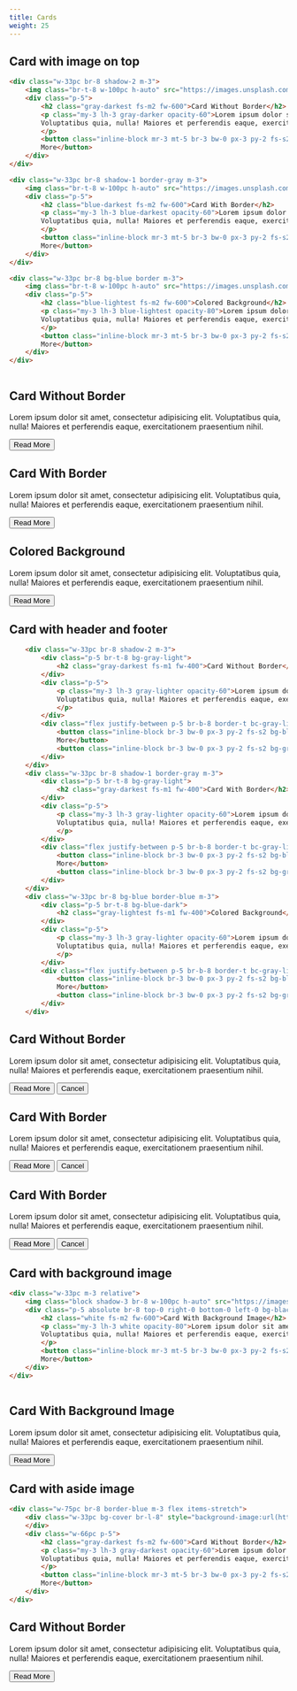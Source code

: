 ```yaml
---
title: Cards
weight: 25
---
```


## Card with image on top

```html
<div class="w-33pc br-8 shadow-2 m-3">
    <img class="br-t-8 w-100pc h-auto" src="https://images.unsplash.com/photo-1568960901097-6df09601f134?auto=format&amp;fit=crop&amp;w=800&amp;q=60" alt="" srcset="">
    <div class="p-5">
        <h2 class="gray-darkest fs-m2 fw-600">Card Without Border</h2>
        <p class="my-3 lh-3 gray-darker opacity-60">Lorem ipsum dolor sit amet, consectetur adipisicing elit.
        Voluptatibus quia, nulla! Maiores et perferendis eaque, exercitationem praesentium nihil.
        </p>
        <button class="inline-block mr-3 mt-5 br-3 bw-0 px-3 py-2 fs-s2 bg-gray-lighter pointer hover-bg-gray-light">Read
        More</button>
    </div>
</div>

<div class="w-33pc br-8 shadow-1 border-gray m-3">
    <img class="br-t-8 w-100pc h-auto" src="https://images.unsplash.com/photo-1568960901097-6df09601f134?auto=format&amp;fit=crop&amp;w=800&amp;q=60" alt="" srcset="">
    <div class="p-5">
        <h2 class="blue-darkest fs-m2 fw-600">Card With Border</h2>
        <p class="my-3 lh-3 blue-darkest opacity-60">Lorem ipsum dolor sit amet, consectetur adipisicing elit.
        Voluptatibus quia, nulla! Maiores et perferendis eaque, exercitationem praesentium nihil.
        </p>
        <button class="inline-block mr-3 mt-5 br-3 bw-0 px-3 py-2 fs-s2 bg-gray-lighter pointer hover-bg-gray-light">Read
        More</button>
    </div>
</div>

<div class="w-33pc br-8 bg-blue border m-3">
    <img class="br-t-8 w-100pc h-auto" src="https://images.unsplash.com/photo-1568960901097-6df09601f134?auto=format&amp;fit=crop&amp;w=800&amp;q=60" alt="" srcset="">
    <div class="p-5">
        <h2 class="blue-lightest fs-m2 fw-600">Colored Background</h2>
        <p class="my-3 lh-3 blue-lightest opacity-80">Lorem ipsum dolor sit amet, consectetur adipisicing elit.
        Voluptatibus quia, nulla! Maiores et perferendis eaque, exercitationem praesentium nihil.
        </p>
        <button class="inline-block mr-3 mt-5 br-3 bw-0 px-3 py-2 fs-s2 bg-gray-lighter pointer hover-bg-gray-light">Read
        More</button>
    </div>
</div>
```

<div class="flex justify-around">
    <div class="w-33pc br-8 shadow-2 m-3">
        <img class="br-t-8 w-100pc h-auto" src="https://images.unsplash.com/photo-1568960901097-6df09601f134?auto=format&amp;fit=crop&amp;w=800&amp;q=60" alt="" srcset="">
        <div class="p-5">
            <h2 class="gray-darkest fs-m2 fw-600">Card Without Border</h2>
            <p class="my-3 lh-3 gray-darker opacity-60">Lorem ipsum dolor sit amet, consectetur adipisicing elit.
            Voluptatibus quia, nulla! Maiores et perferendis eaque, exercitationem praesentium nihil.
            </p>
            <button class="inline-block mr-3 mt-5 br-3 bw-0 px-3 py-2 fs-s2 bg-gray-lighter pointer hover-bg-gray-light">Read
            More</button>
        </div>
    </div>
    <div class="w-33pc br-8 shadow-1 border-gray m-3">
        <img class="br-t-8 w-100pc h-auto" src="https://images.unsplash.com/photo-1568960901097-6df09601f134?auto=format&amp;fit=crop&amp;w=800&amp;q=60" alt="" srcset="">
        <div class="p-5">
            <h2 class="blue-darkest fs-m2 fw-600">Card With Border</h2>
            <p class="my-3 lh-3 blue-darkest opacity-60">Lorem ipsum dolor sit amet, consectetur adipisicing elit.
            Voluptatibus quia, nulla! Maiores et perferendis eaque, exercitationem praesentium nihil.
            </p>
            <button class="inline-block mr-3 mt-5 br-3 bw-0 px-3 py-2 fs-s2 bg-gray-lighter pointer hover-bg-gray-light">Read
            More</button>
        </div>
    </div>
    <div class="w-33pc br-8 bg-blue border m-3">
        <img class="br-t-8 w-100pc h-auto" src="https://images.unsplash.com/photo-1568960901097-6df09601f134?auto=format&amp;fit=crop&amp;w=800&amp;q=60" alt="" srcset="">
        <div class="p-5">
            <h2 class="blue-lightest fs-m2 fw-600">Colored Background</h2>
            <p class="my-3 lh-3 blue-lightest opacity-80">Lorem ipsum dolor sit amet, consectetur adipisicing elit.
            Voluptatibus quia, nulla! Maiores et perferendis eaque, exercitationem praesentium nihil.
            </p>
            <button class="inline-block mr-3 mt-5 br-3 bw-0 px-3 py-2 fs-s2 bg-gray-lighter pointer hover-bg-gray-light">Read
            More</button>
        </div>
    </div>
</div>

## Card with header and footer

```html
    <div class="w-33pc br-8 shadow-2 m-3">
        <div class="p-5 br-t-8 bg-gray-light">
            <h2 class="gray-darkest fs-m1 fw-400">Card Without Border</h2>
        </div>
        <div class="p-5">
            <p class="my-3 lh-3 gray-lighter opacity-60">Lorem ipsum dolor sit amet, consectetur adipisicing elit.
            Voluptatibus quia, nulla! Maiores et perferendis eaque, exercitationem praesentium nihil.
            </p>
        </div>
        <div class="flex justify-between p-5 br-b-8 border-t bc-gray-light">
            <button class="inline-block br-3 bw-0 px-3 py-2 fs-s2 bg-blue-darker white pointer hover-opacity-80">Read
            More</button>
            <button class="inline-block br-3 bw-0 px-3 py-2 fs-s2 bg-gray-lighter black pointer hover-opacity-80">Cancel</button>
        </div>
    </div>
    <div class="w-33pc br-8 shadow-1 border-gray m-3">
        <div class="p-5 br-t-8 bg-gray-light">
            <h2 class="gray-darkest fs-m1 fw-400">Card With Border</h2>
        </div>
        <div class="p-5">
            <p class="my-3 lh-3 gray-lighter opacity-60">Lorem ipsum dolor sit amet, consectetur adipisicing elit.
            Voluptatibus quia, nulla! Maiores et perferendis eaque, exercitationem praesentium nihil.
            </p>
        </div>
        <div class="flex justify-between p-5 br-b-8 border-t bc-gray-light">
            <button class="inline-block br-3 bw-0 px-3 py-2 fs-s2 bg-blue-darker white pointer hover-opacity-80">Read
            More</button>
            <button class="inline-block br-3 bw-0 px-3 py-2 fs-s2 bg-gray-lighter black pointer hover-opacity-80">Cancel</button>
        </div>
    </div>
    <div class="w-33pc br-8 bg-blue border-blue m-3">
        <div class="p-5 br-t-8 bg-blue-dark">
            <h2 class="gray-lightest fs-m1 fw-400">Colored Background</h2>
        </div>
        <div class="p-5">
            <p class="my-3 lh-3 gray-lighter opacity-60">Lorem ipsum dolor sit amet, consectetur adipisicing elit.
            Voluptatibus quia, nulla! Maiores et perferendis eaque, exercitationem praesentium nihil.
            </p>
        </div>
        <div class="flex justify-between p-5 br-b-8 border-t bc-gray-light">
            <button class="inline-block br-3 bw-0 px-3 py-2 fs-s2 bg-blue-darker white pointer hover-opacity-80">Read
            More</button>
            <button class="inline-block br-3 bw-0 px-3 py-2 fs-s2 bg-gray-lighter black pointer hover-opacity-80">Cancel</button>
        </div>
    </div>
```

<div class="flex justify-around">
    <div class="w-33pc br-8 border m-3">
        <div class="p-5 br-t-8 bg-gray-lighter">
            <h2 class="gray-darkest fs-m1 fw-400">Card Without Border</h2>
        </div>
        <div class="p-5">
            <p class="lh-3 gray-darker opacity-60">Lorem ipsum dolor sit amet, consectetur adipisicing elit.
            Voluptatibus quia, nulla! Maiores et perferendis eaque, exercitationem praesentium nihil.
            </p>
        </div>
        <div class="flex justify-between p-5 br-b-8 bg-gray-lighter">
            <button class="inline-block br-3 bw-0 px-3 py-2 fs-s2 bg-blue white pointer hover-opacity-80">Read More</button>
            <button class="inline-block br-3 bw-0 px-3 py-2 fs-s2 bg-white black pointer hover-opacity-80">Cancel</button>
        </div>
    </div>
    <div class="w-33pc br-8 border m-3">
        <div class="p-5 br-t-8 border-b">
            <h2 class="blue-darkest fs-m1 fw-400">Card With Border</h2>
        </div>
        <div class="p-5">
            <p class="lh-3 blue-darkest opacity-60">Lorem ipsum dolor sit amet, consectetur adipisicing elit.
            Voluptatibus quia, nulla! Maiores et perferendis eaque, exercitationem praesentium nihil.
            </p>
        </div>
        <div class="flex justify-between p-5 br-b-8 border-t">
            <button class="inline-block br-3 bw-0 px-3 py-2 fs-s2 bg-blue white pointer hover-opacity-80">Read More</button>
            <button class="inline-block br-3 bw-0 px-3 py-2 fs-s2 bg-gray-lighter black pointer hover-opacity-80">Cancel</button>
        </div>
    </div>
    <div class="w-33pc br-8 bg-blue m-3">
        <div class="p-5 br-t-8 border-b bc-blue-darkest bg-blue-darker">
            <h2 class="white fs-m1 fw-400">Card With Border</h2>
        </div>
        <div class="p-5">
            <p class="lh-3 blue-lightest opacity-80">Lorem ipsum dolor sit amet, consectetur adipisicing elit.
            Voluptatibus quia, nulla! Maiores et perferendis eaque, exercitationem praesentium nihil.
            </p>
        </div>
        <div class="flex justify-between p-5 br-b-8 border-t bc-blue-darker">
            <button class="inline-block br-3 bw-0 px-3 py-2 fs-s2 bg-blue-darker white pointer hover-opacity-80">Read More</button>
            <button class="inline-block br-3 bw-0 px-3 py-2 fs-s2 bg-gray-lighter black pointer hover-opacity-80">Cancel</button>
        </div>
    </div>
</div>

## Card with background image

```html
<div class="w-33pc m-3 relative">
    <img class="block shadow-3 br-8 w-100pc h-auto" src="https://images.unsplash.com/photo-1568960901097-6df09601f134?auto=format&amp;fit=crop&amp;w=800&amp;q=60" alt="" srcset="">
    <div class="p-5 absolute br-8 top-0 right-0 bottom-0 left-0 bg-black-50">
        <h2 class="white fs-m2 fw-600">Card With Background Image</h2>
        <p class="my-3 lh-3 white opacity-80">Lorem ipsum dolor sit amet, consectetur adipisicing elit.
        Voluptatibus quia, nulla! Maiores et perferendis eaque, exercitationem praesentium nihil.
        </p>
        <button class="inline-block mr-3 mt-5 br-3 bw-0 px-3 py-2 fs-s2 bg-gray-lighter black pointer hover-bg-gray-light">Read
        More</button>
    </div>
</div>
```

<div clall="inline-flex justify-around items-start">
    <div class="w-33pc m-3 relative">
        <img class="block shadow-3 br-8 w-100pc h-auto" src="https://images.unsplash.com/photo-1568960901097-6df09601f134?auto=format&amp;fit=crop&amp;w=800&amp;q=60" alt="" srcset="">
        <div class="p-5 absolute br-8 top-0 right-0 bottom-0 left-0 bg-black-50">
            <h2 class="white fs-m2 fw-600">Card With Background Image</h2>
            <p class="my-3 lh-3 white opacity-80">Lorem ipsum dolor sit amet, consectetur adipisicing elit.
            Voluptatibus quia, nulla! Maiores et perferendis eaque, exercitationem praesentium nihil.
            </p>
            <button class="inline-block mr-3 mt-5 br-3 bw-0 px-3 py-2 fs-s2 bg-gray-lighter black pointer hover-bg-gray-light">Read
        More</button>
        </div>
    </div>
</div>

## Card with aside image

```html
<div class="w-75pc br-8 border-blue m-3 flex items-stretch">
    <div class="w-33pc bg-cover br-l-8" style="background-image:url(https://images.unsplash.com/photo-1568960901097-6df09601f134?auto=format&amp;fit=crop&amp;w=800&amp;q=60);">
    </div>
    <div class="w-66pc p-5">
        <h2 class="gray-darkest fs-m2 fw-600">Card Without Border</h2>
        <p class="my-3 lh-3 gray-darkest opacity-60">Lorem ipsum dolor sit amet, consectetur adipisicing elit.
        Voluptatibus quia, nulla! Maiores et perferendis eaque, exercitationem praesentium nihil.
        </p>
        <button class="inline-block mr-3 mt-5 br-3 bw-0 px-3 py-2 fs-s2 bg-gray-lighter pointer hover-bg-gray-light">Read
        More</button>
    </div>
</div>
```

<div class="flex">
    <div class="w-75pc br-8 border-blue m-3 flex items-stretch">
        <div class="w-33pc bg-cover br-l-8" style="background-image:url(https://images.unsplash.com/photo-1568960901097-6df09601f134?auto=format&amp;fit=crop&amp;w=800&amp;q=60);">
        </div>
        <div class="w-66pc p-5">
            <h2 class="gray-darkest fs-m2 fw-600">Card Without Border</h2>
            <p class="my-3 lh-3 gray-darkest opacity-60">Lorem ipsum dolor sit amet, consectetur adipisicing elit.
            Voluptatibus quia, nulla! Maiores et perferendis eaque, exercitationem praesentium nihil.
            </p>
            <button class="inline-block mr-3 mt-5 br-3 bw-0 px-3 py-2 fs-s2 bg-gray-lighter pointer hover-bg-gray-light">Read
            More</button>
        </div>
    </div>
</div>